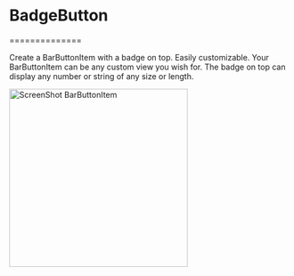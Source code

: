 # BadgeButton
==============

<p>Create a BarButtonItem with a badge on top. Easily customizable.
Your BarButtonItem can be any custom view you wish for. The badge on top can display any number or string of any size or length.</p>

<img alt="ScreenShot BarButtonItem" src="https://github.com/TanguyAladenise/BBBadgeBarButtonItem/blob/master/screenshot.png?raw=true" width="320px"/>
